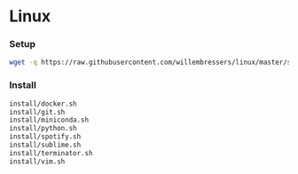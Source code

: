 # Linux 

### Setup
```bash
wget -q https://raw.githubusercontent.com/willembressers/linux/master/setup.sh -O /tmp/setup.sh && chmod a+x /tmp/setup.sh && /tmp/setup.sh
```

### Install
```bash
install/docker.sh
install/git.sh
install/miniconda.sh
install/python.sh
install/spotify.sh
install/sublime.sh
install/terminator.sh
install/vim.sh
```
